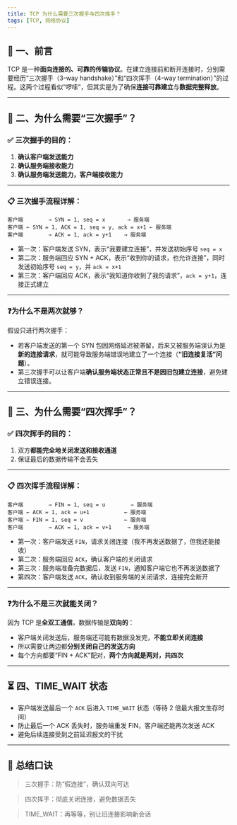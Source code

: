 ```yaml
---
title: TCP 为什么需要三次握手与四次挥手？
tags: [TCP, 网络协议]
---
```


## 📌 一、前言

TCP 是一种**面向连接的、可靠的传输协议**。在建立连接前和断开连接时，分别需要经历“三次握手（3-way handshake）”和“四次挥手（4-way termination）”的过程。这两个过程看似“啰嗦”，但其实是为了确保**连接可靠建立**与**数据完整释放**。

---

## 🤝 二、为什么需要“三次握手”？

### ✅ 三次握手的目的：
1. **确认客户端发送能力**
2. **确认服务端接收能力**
3. **确认服务端发送能力，客户端接收能力**

---

### 📋 三次握手流程详解：

```text
客户端        → SYN = 1, seq = x       → 服务端
客户端 ← SYN = 1, ACK = 1, seq = y, ack = x+1 ← 服务端
客户端        → ACK = 1, ack = y+1    → 服务端
```

* 第一次：客户端发送 SYN，表示“我要建立连接”，并发送初始序号 `seq = x`
* 第二次：服务端回应 SYN + ACK，表示“收到你的请求，也允许连接”，同时发送初始序号 `seq = y`，并 `ack = x+1`
* 第三次：客户端回应 ACK，表示“我知道你收到了我的请求”，`ack = y+1`，连接正式建立

---

### ❓为什么不是两次就够？

假设只进行两次握手：

* 若客户端发送的第一个 SYN 包因网络延迟被滞留，后来又被服务端误认为是**新的连接请求**，就可能导致服务端错误地建立了一个连接（**“旧连接复活”问题**）。
* 第三次握手可以让客户端**确认服务端状态正常且不是因旧包建立连接**，避免建立错误连接。

---

## 👋 三、为什么需要“四次挥手”？

### ✅ 四次挥手的目的：

1. 双方**都能完全地关闭发送和接收通道**
2. 保证最后的数据传输不会丢失

---

### 📋 四次挥手流程详解：

```text
客户端        → FIN = 1, seq = u        → 服务端
客户端 ← ACK = 1, ack = u+1           ← 服务端
客户端 ← FIN = 1, seq = v             ← 服务端
客户端        → ACK = 1, ack = v+1     → 服务端
```

* 第一次：客户端发送 `FIN`，请求关闭连接（我不再发送数据了，但我还能接收）
* 第二次：服务端回应 `ACK`，确认客户端的关闭请求
* 第三次：服务端准备完数据后，发送 `FIN`，通知客户端它也不再发送数据了
* 第四次：客户端发送 `ACK`，确认收到服务端的关闭请求，连接完全断开

---

### ❓为什么不是三次就能关闭？

因为 TCP 是**全双工通信**，数据传输是**双向的**：

* 客户端关闭发送后，服务端还可能有数据没发完，**不能立即关闭连接**
* 所以需要让两边都**分别关闭自己的发送方向**
* 每个方向都要“FIN + ACK”配对，**两个方向就是两对，共四次**

---

## ⏳ 四、TIME\_WAIT 状态

* 客户端发送最后一个 `ACK` 后进入 `TIME_WAIT` 状态（等待 2 倍最大报文生存时间）
* 防止最后一个 ACK 丢失时，服务端重发 FIN，客户端还能再次发送 ACK
* 避免后续连接受到之前延迟报文的干扰

---

## 🎯 总结口诀

> 三次握手：防“假连接”，确认双向可达  

> 四次挥手：彻底关闭连接，避免数据丢失  

> TIME\_WAIT：再等等，别让旧连接影响新会话

